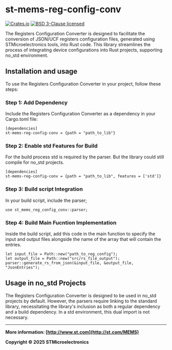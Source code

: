 # st-mems-reg-config-conv
[![Crates.io][crates-badge]][crates-url]
[![BSD 3-Clause licensed][bsd-badge]][bsd-url]

[crates-badge]: https://img.shields.io/crates/v/st-mems-reg-config-conv
[crates-url]: https://crates.io/crates/st-mems-reg-config-conv
[bsd-badge]: https://img.shields.io/crates/l/st-mems-reg-config-conv
[bsd-url]: https://opensource.org/licenses/BSD-3-Clause

The Registers Configuration Converter is designed to facilitate the conversion of JSON/UCF registers configuration files, generated using STMicroelectronics tools, into Rust code. This library streamlines the process of integrating device configurations into Rust projects, supporting no_std environment.

## Installation and usage
To use the Registers Configuration Converter in your project, follow these steps:

### Step 1: Add Dependency

Include the Registers Configuration Converter as a dependency in your Cargo.toml file:

```[Toml]
[dependencies]
st-mems-reg-config-conv = {path = "path_to_lib"}
```

### Step 2: Enable std Features for Build

For the build process std is required by the parser. But the library could still compile for no_std projects.

```[Toml]
[dependencies]
st-mems-reg-config-conv = {path = "path_to_lib", features = ['std']}
```

### Step 3: Build script Integration

In your build script, include the parser;

```[Rust]
use st_mems_reg_config_conv::parser;
```

### Step 4: Build Main Fucntion Implementation

Inside the build script, add this code in the main function to specify the input and output files alongside the name of the array that will contain the entries.

```[Rust]
let input_file = Path::new("path_to_reg_config");
let output_file = Path::new("src/rs_file_output");
parser::generate_rs_from_json(&input_file, &output_file, "JsonEntries");
```

## Usage in no_std Projects

The Registers Configuration Converter is designed to be used in no_std projects by default. However, the parsers require linking to the standard library, necessitating the library's inclusion as both a regular dependency and a build dependency. In a std environment, this dual import is not necessary.

------

**More information: [http://www.st.com](http://st.com/MEMS)**

**Copyright © 2025 STMicroelectronics**